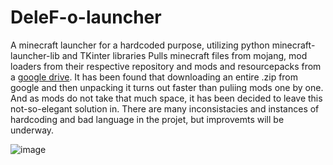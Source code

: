 ﻿# DeleF-o-launcher
A minecraft launcher for a hardcoded purpose, utilizing python minecraft-launcher-lib and TKinter libraries
Pulls minecraft files from mojang, mod loaders from their respective repository and mods and resourcepacks from a [google drive](https://drive.google.com/drive/u/0/folders/1S3amaG1Ouls9E081Eb_ZWnaYSByum7ai).  It has been found that downloading an entire .zip from google and then unpacking it turns out faster than puliing mods one by one. And as mods do not take that much space, it has been decided to leave this not-so-elegant solution in. There are many inconsistacies and instances of hardcoding and bad language in the projet, but improvemts will be underway.

![image](https://github.com/user-attachments/assets/14619101-f9fb-466d-b6cd-bdbdde7cb913)
